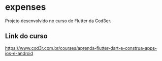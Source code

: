# expenses

Projeto desenvolvido no curso de Flutter da Cod3er.

## Link do curso

https://www.cod3r.com.br/courses/aprenda-flutter-dart-e-construa-apps-ios-e-android